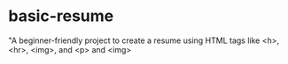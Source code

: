 # basic-resume
"A beginner-friendly project to create a resume using HTML tags like &lt;h>, &lt;hr>, &lt;img>, and &lt;p> and &lt;img>
